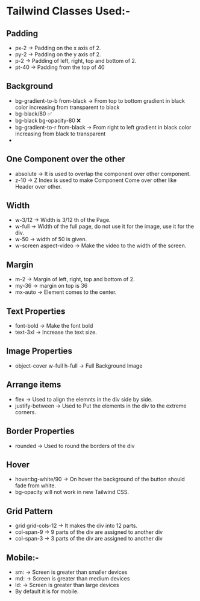 # Tailwind Classes Used:-
## Padding
- px-2 -> Padding on the x axis of 2.
- py-2 -> Padding on the y axis of 2.
- p-2 -> Padding of left, right, top and bottom of 2.
- pt-40 -> Padding from the top of 40

## Background
- bg-gradient-to-b from-black -> From top to bottom gradient in black color increasing from transparent to black
- bg-black/80 ✅
- bg-black bg-opacity-80 ❌
- bg-gradient-to-r from-black -> From right to left gradient in black color increasing from black to transparent
- 

## One Component over the other
- absolute -> It is used to overlap the component over other component.
- z-10 -> Z Index is used to make Component Come over other like Header over other.

## Width
- w-3/12 -> Width is 3/12 th of the Page.
- w-full -> Width of the full page, do not use it for the image, use it for the div.
- w-50 -> width of 50 is given.
- w-screen aspect-video -> Make the video to the width of the screen.

## Margin
- m-2 -> Margin of left, right, top and bottom of 2.
- my-36 -> margin on top is 36
- mx-auto -> Element comes to the center.

## Text Properties
- font-bold -> Make the font bold
- text-3xl -> Increase the text size.

## Image Properties
- object-cover w-full h-full -> Full Background Image

## Arrange items
- flex -> Used to align the elemnts in the div side by side.
- justify-between -> Used to Put the elements in the div to the extreme corners.

## Border Properties
- rounded -> Used to round the borders of the div

## Hover 
- hover:bg-white/90 -> On hover the background of the button should fade from white.
- bg-opacity will not work in new Tailwind CSS.

## Grid Pattern
- grid grid-cols-12 -> It makes the div into 12 parts.
- col-span-9 -> 9 parts of the div are assigned to another div
- col-span-3 -> 3 parts of the div are assigned to another div

## Mobile:-
- sm: -> Screen is greater than smaller devices 
- md: -> Screen is greater than medium devices
- ld: -> Screen is greater than large devices
- By default it is for mobile.


